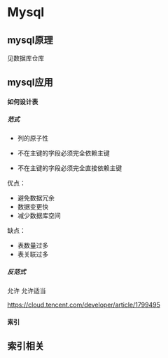 # Mysql

## mysql原理

见数据库仓库

## mysql应用

#### 如何设计表

##### 范式

+ 列的原子性

+ 不在主键的字段必须完全依赖主键

+ 不在主键的字段必须完全直接依赖主键

优点：

+ 避免数据冗余
+ 数据变更快
+ 减少数据库空间

缺点：

+ 表数量过多
+ 表关联过多

##### 反范式

允许
允许适当

https://cloud.tencent.com/developer/article/1799495

#### 索引

## 索引相关


